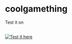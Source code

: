 # coolgamething

Test it on 

 <br/>
<a href="https://will10145.github.io/coolgamething/" target="_blank">
  <img src="https://img.shields.io/badge/Test%20it%20here-Xbox-green?style=for-the-badge" alt="Test it here">
</a>
